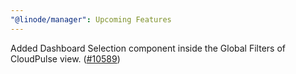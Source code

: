 ```yaml
---
"@linode/manager": Upcoming Features
---
```


Added Dashboard Selection component inside the Global Filters of CloudPulse view. ([#10589](https://github.com/linode/manager/pull/10589))
